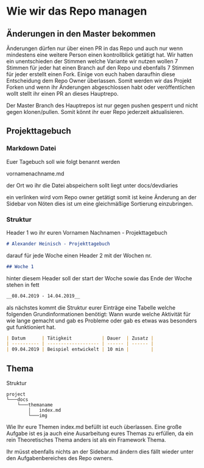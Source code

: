 # Wie wir das Repo managen

## Änderungen in den Master bekommen

Änderungen dürfen nur über einen PR in das Repo und auch nur wenn mindestens eine weitere Person einen kontrollblick getätigt hat. Wir hatten ein unentschieden der Stimmen welche Variante wir nutzen wollen 7 Stimmen für jeder hat einen Branch auf den Repo und ebenfalls 7 Stimmen für jeder erstellt einen Fork. Einige von euch haben daraufhin diese Entscheidung dem Repo Owner überlassen. Somit werden wir das Projekt Forken und wenn ihr Änderungen abgeschlossen habt oder veröffentlichen wollt stellt ihr einen PR an dieses Hauptrepo.

Der Master Branch des Hauptrepos ist nur gegen pushen gesperrt und nicht gegen klonen/pullen. Somit könnt ihr euer Repo jederzeit aktualisieren.

## Projekttagebuch

### Markdown Datei

Euer Tagebuch soll wie folgt benannt werden 

vornamenachname.md

der Ort wo ihr die Datei abspeichern sollt liegt unter docs/devdiaries

ein verlinken wird vom Repo owner getätigt somit ist keine Änderung an der Sidebar von Nöten dies ist um eine gleichmäßige Sortierung einzubringen.

### Struktur

Header 1 wo ihr euren Vornamen Nachnamen - Projekttagebuch

```markdown
# Alexander Heinisch - Projekttagebuch
```

darauf für jede Woche einen Header 2 mit der Wochen nr.

```markdown
## Woche 1
```

hinter diesem Header soll der start der Woche sowie das Ende der Woche stehen in fett 

```markdown
__08.04.2019 - 14.04.2019__
```

als nächstes kommt die Struktur eurer Einträge eine Tabelle welche folgenden Grundinformationen benötigt: Wann wurde welche Aktivität für wie lange gemacht und gab es Probleme oder gab es etwas was besonders gut funktioniert hat.

```markdown
| Datum      | Tätigkeit           | Dauer  | Zusatz |
| ---------- | ------------------- | ------ | ------ |
| 09.04.2019 | Beispiel entwickelt | 10 min |        |

```

## Thema

Struktur

```
project
└───docs
    └───themaname
        │   index.md
        └───img
```

Wie Ihr eure Themen index.md befüllt ist euch überlassen. Eine große Aufgabe ist es ja auch eine Ausarbeitung eures Themas zu erfüllen, da ein rein Theoretisches Thema anders ist als ein Framework Thema. 

Ihr müsst ebenfalls nichts an der Sidebar.md ändern dies fällt wieder unter den Aufgabenbereiches des Repo owners.

